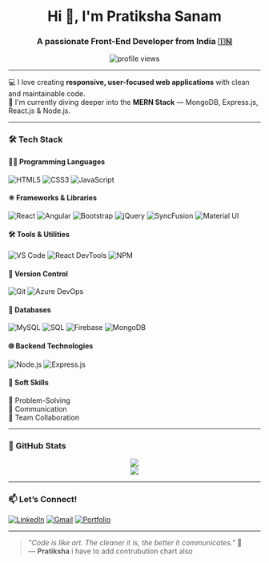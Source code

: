 <h1 align="center">Hi 👋, I'm Pratiksha Sanam</h1>
<h3 align="center">A passionate Front-End Developer from India 🇮🇳</h3>

<p align="center">
  <img src="https://komarev.com/ghpvc/?username=pratikshaSanam&label=Profile%20views&color=0e75b6&style=flat" alt="profile views" />
</p>

---

💻 I love creating **responsive, user-focused web applications** with clean and maintainable code.  
🌱 I'm currently diving deeper into the **MERN Stack** — MongoDB, Express.js, React.js & Node.js.  

---

### 🛠️ Tech Stack

#### 👩‍💻 Programming Languages
![HTML5](https://img.shields.io/badge/-HTML5-E34F26?style=flat&logo=html5&logoColor=white)
![CSS3](https://img.shields.io/badge/-CSS3-1572B6?style=flat&logo=css3)
![JavaScript](https://img.shields.io/badge/-JavaScript-F7DF1E?style=flat&logo=javascript&logoColor=black)

#### ⚛️ Frameworks & Libraries
![React](https://img.shields.io/badge/-React-61DAFB?style=flat&logo=react&logoColor=black)
![Angular](https://img.shields.io/badge/-Angular-DD0031?style=flat&logo=angular&logoColor=white)
![Bootstrap](https://img.shields.io/badge/-Bootstrap-563D7C?style=flat&logo=bootstrap)
![jQuery](https://img.shields.io/badge/-jQuery-0769AD?style=flat&logo=jquery&logoColor=white)
![SyncFusion](https://img.shields.io/badge/-SyncFusion-blue?style=flat)
![Material UI](https://img.shields.io/badge/-MaterialUI-0081CB?style=flat&logo=mui)

#### 🛠 Tools & Utilities
![VS Code](https://img.shields.io/badge/-VSCode-007ACC?style=flat&logo=visual-studio-code)
![React DevTools](https://img.shields.io/badge/-React%20Devtools-61DAFB?style=flat&logo=react)
![NPM](https://img.shields.io/badge/-NPM-CB3837?style=flat&logo=npm)

#### 🔁 Version Control
![Git](https://img.shields.io/badge/-Git-F05032?style=flat&logo=git&logoColor=white)
![Azure DevOps](https://img.shields.io/badge/-Azure%20DevOps-0078D7?style=flat&logo=azuredevops)

#### 💾 Databases
![MySQL](https://img.shields.io/badge/-MySQL-4479A1?style=flat&logo=mysql)
![SQL](https://img.shields.io/badge/-SQL-336791?style=flat&logo=postgresql&logoColor=white)
![Firebase](https://img.shields.io/badge/-Firebase-FFCA28?style=flat&logo=firebase&logoColor=black)
![MongoDB](https://img.shields.io/badge/-MongoDB-47A248?style=flat&logo=mongodb&logoColor=white)

#### 🌐 Backend Technologies
![Node.js](https://img.shields.io/badge/-Node.js-339933?style=flat&logo=node.js&logoColor=white)
![Express.js](https://img.shields.io/badge/-Express.js-000000?style=flat&logo=express&logoColor=white)

#### 🤝 Soft Skills
🧠 Problem-Solving  
💬 Communication  
🤝 Team Collaboration  

---

### 🌟 GitHub Stats

<p align="center">
  
  <img src="https://github-readme-streak-stats.herokuapp.com/?user=pratikshaSanam&theme=radical" />
  <br/>
  <img src="https://github-readme-stats.vercel.app/api/top-langs/?username=pratikshaSanam&layout=compact&theme=radical" />
</p>

---

### 📫 Let’s Connect!

[![LinkedIn](https://img.shields.io/badge/LinkedIn-blue?logo=linkedin&logoColor=white)](https://www.linkedin.com/in/pratiksha-sanam-4518bb244/)
[![Gmail](https://img.shields.io/badge/Gmail-red?logo=gmail&logoColor=white)](mailto:pratikshasanam@gmail.com)
[![Portfolio](https://img.shields.io/badge/Portfolio-000000?style=flat&logo=internet-explorer&logoColor=white)](https://portfolio-sanam-pratiksha08.netlify.app/)

---

> _"Code is like art. The cleaner it is, the better it communicates."_ 🎨  
— **Pratiksha**  i have to add  contrubution chart also
